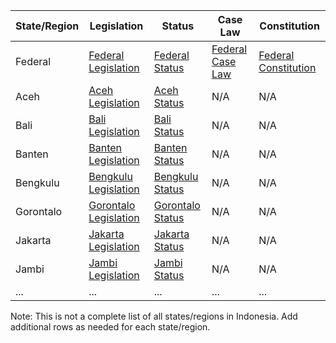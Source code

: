 | State/Region | Legislation                       | Status                                                          | Case Law                                      | Constitution                                 |
|--------------|-----------------------------------|-----------------------------------------------------------------|----------------------------------------------|---------------------------------------------|
| Federal      | [Federal Legislation](http://www.dpr.go.id/jdih/index/category/1) | [Federal Status](https://peraturan.go.id/)                   | [Federal Case Law](https://www.mahkamahagung.go.id/) | [Federal Constitution](http://www.mpr.go.id/) |
| Aceh         | [Aceh Legislation](http://jdih.acehprov.go.id/)          | [Aceh Status](https://jdih.acehprov.go.id/produk-hukum)         | N/A | N/A |
| Bali         | [Bali Legislation](http://jdih.baliprov.go.id/)          | [Bali Status](http://jdih.baliprov.go.id/)                      | N/A | N/A |
| Banten       | [Banten Legislation](http://jdih.bantenprov.go.id/)      | [Banten Status](http://jdih.bantenprov.go.id/produk_hukum)      | N/A | N/A |
| Bengkulu     | [Bengkulu Legislation](http://jdih.bengkuluprov.go.id/)  | [Bengkulu Status](http://jdih.bengkuluprov.go.id/produk-hukum) | N/A | N/A |
| Gorontalo    | [Gorontalo Legislation](http://jdih.gorontaloprov.go.id/) | [Gorontalo Status](http://jdih.gorontaloprov.go.id/produk-hukum)| N/A | N/A |
| Jakarta      | [Jakarta Legislation](http://jdih.jakarta.go.id/)        | [Jakarta Status](http://jdih.jakarta.go.id/data/)               | N/A | N/A |
| Jambi        | [Jambi Legislation](http://jdih.jambiprov.go.id/)        | [Jambi Status](http://jdih.jambiprov.go.id/produkhukum)         | N/A | N/A |
| ...          | ...                               | ...                                                             | ...                                          | ...                                         |
Note: This is not a complete list of all states/regions in Indonesia. Add additional rows as needed for each state/region.
